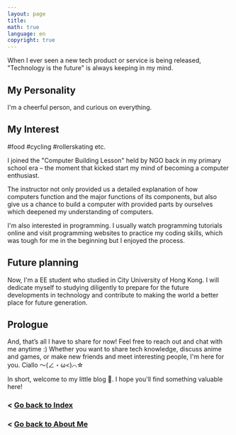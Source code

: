```yaml
---
layout: page
title: 
math: true
language: en
copyright: true
---
```

When I ever seen a new tech product or service is being released, "Technology is the future" is always keeping in my mind.

## My Personality
I'm a cheerful person, and curious on everything.

## My Interest
#food #cycling #rollerskating etc.

I joined the "Computer Building Lesson" held by NGO back in my primary school era – the moment that kicked start my mind of becoming a computer enthusiast.

The instructor not only provided us a detailed explanation of how computers function and the major functions of its components, but also give us a chance to build a computer with provided parts by ourselves which deepened my understanding of computers.

I'm also interested in programming. I usually watch programming tutorials online and visit programming websites to practice my coding skills, which was tough for me in the beginning but I enjoyed the process.

## Future planning
Now, I'm a EE student who studied in City University of Hong Kong. I will dedicate myself to studying diligently to prepare for the future developments in technology and contribute to making the world a better place for future generation.

## Prologue
And, that’s all I have to share for now! Feel free to reach out and chat with me anytime :) Whether you want to share tech knowledge, discuss anime and games, or make new friends and meet interesting people, I'm here for you. Ciallo ～(∠・ω<)⌒☆

In short, welcome to my little blog 👋. I hope you'll find something valuable here!

### < [Go back to Index](https://lolicon.wtf/about/self_intro)
### < [Go back to About Me](https://lolicon.wtf/about)
